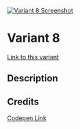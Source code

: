 [![Variant 8 Screenshot](https://last.yush.dev/variant8/assets/og.png)](https://last.yush.dev/variant8)

# Variant 8

[Link to this variant](https://last.yush.dev/variant8)

## Description

## Credits

[Codepen Link](https://codepen.io/uiswarup/pen/XWdXGGV)

